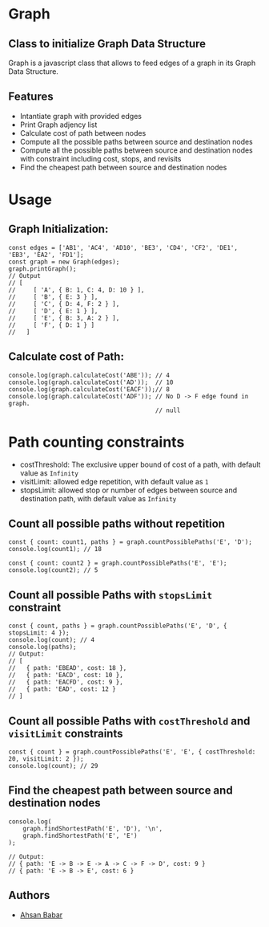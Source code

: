 # Graph
## Class to initialize Graph Data Structure

Graph is a javascript class that allows to feed edges of a graph in its Graph Data Structure.

## Features

- Intantiate graph with provided edges 
- Print Graph adjency list
- Calculate cost of path between nodes
- Compute all the possible paths between source and destination nodes
- Compute all the possible paths between source and destination nodes with constraint including cost, stops, and revisits
- Find the cheapest path between source and destination nodes
 
# Usage
## Graph Initialization: 

```
const edges = ['AB1', 'AC4', 'AD10', 'BE3', 'CD4', 'CF2', 'DE1', 'EB3', 'EA2', 'FD1'];
const graph = new Graph(edges);
graph.printGraph();
// Output
// [
//     [ 'A', { B: 1, C: 4, D: 10 } ],
//     [ 'B', { E: 3 } ],
//     [ 'C', { D: 4, F: 2 } ],
//     [ 'D', { E: 1 } ],
//     [ 'E', { B: 3, A: 2 } ],
//     [ 'F', { D: 1 } ]
//   ]
```

## Calculate cost of Path:

```
console.log(graph.calculateCost('ABE')); // 4
console.log(graph.calculateCost('AD'));  // 10
console.log(graph.calculateCost('EACF'));// 8
console.log(graph.calculateCost('ADF')); // No D -> F edge found in graph. 
                                         // null
```

# Path counting constraints
- costThreshold: The exclusive upper bound of cost of a path, with default value as `Infinity`
- visitLimit: allowed edge repetition, with default value as `1`
- stopsLimit: allowed stop or number of edges between source and destination path, with default value as `Infinity`

## Count all possible paths without repetition

```
const { count: count1, paths } = graph.countPossiblePaths('E', 'D');
console.log(count1); // 18

const { count: count2 } = graph.countPossiblePaths('E', 'E');
console.log(count2); // 5
```

## Count all possible Paths with `stopsLimit` constraint

```
const { count, paths } = graph.countPossiblePaths('E', 'D', { stopsLimit: 4 });
console.log(count); // 4
console.log(paths);
// Output:
// [
//   { path: 'EBEAD', cost: 18 },
//   { path: 'EACD', cost: 10 },
//   { path: 'EACFD', cost: 9 },
//   { path: 'EAD', cost: 12 }
// ]
```

## Count all possible Paths with `costThreshold` and `visitLimit` constraints

```
const { count } = graph.countPossiblePaths('E', 'E', { costThreshold: 20, visitLimit: 2 });
console.log(count); // 29
```

## Find the cheapest path between source and destination nodes

```
console.log(
    graph.findShortestPath('E', 'D'), '\n', 
    graph.findShortestPath('E', 'E')
);

// Output:
// { path: 'E -> B -> E -> A -> C -> F -> D', cost: 9 } 
// { path: 'E -> B -> E', cost: 6 }
```

## Authors
- [Ahsan Babar](https://github.com/ahsan-babar/code-challanges)

